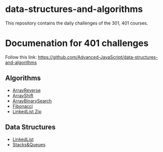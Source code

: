 # data-structures-and-algorithms

This repository contains the daily challenges of the 301, 401 courses.

# Documenation for 401 challenges

Follow this link: https://github.com/Advanced-JavaScript/data-structures-and-algorithms

## Algorithms

- [ArrayReverse](./code-challenges/arrayReverse/README.md)
- [ArrayShift](./code-challenges/arrayShift/README.md)
- [ArrayBinarySearch](./code-challenges/arrayBinarySearch/README.md)
- [Fibonacci](./code-challenges/fibonacci/README.md)
- [LinkedList Zip](./code-challenges/llZip/README.md)

## Data Structures

- [LinkedList](./Data-Structures/linkedList/README.md)
- [Stacks&Queues](./Data-Structures/stacksAndQueues/README.md)



